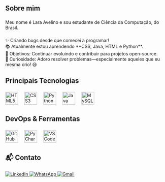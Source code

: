 
<h2 align="left">Sobre mim</h2>

###

<p align="left">Meu nome é Lara Avelino e sou estudante de Ciência da Computação, do Brasil.</p>

###

<p align="left">✨ Criando bugs desde que comecei a programar!<br>📚 Atualmente estou aprendendo **CSS, Java, HTML e Python**.<br>🎯 Objetivos: Continuar evoluindo e contribuir para projetos open-source.<br>🎲 Curiosidade: Adoro resolver problemas—especialmente aqueles que eu mesma crio! 😆</p>

###

<h2 align="left">Principais Tecnologias</h2>

###

<div align="left">
  <img src="https://cdn.jsdelivr.net/gh/devicons/devicon/icons/html5/html5-original.svg" height="40" alt="HTML5 logo"  />
  <img width="12" />
  <img src="https://cdn.jsdelivr.net/gh/devicons/devicon/icons/css3/css3-original.svg" height="40" alt="CSS3 logo"  />
  <img width="12" />
  <img src="https://cdn.jsdelivr.net/gh/devicons/devicon/icons/python/python-original.svg" height="40" alt="Python logo"  />
  <img width="12" />
  <img src="https://cdn.jsdelivr.net/gh/devicons/devicon/icons/java/java-original.svg" height="40" alt="Java logo"  />
  <img width="12" />
  <img src="https://cdn.jsdelivr.net/gh/devicons/devicon/icons/mysql/mysql-original.svg" height="40" alt="MySQL logo"  />
</div>

###

<h2 align="left">DevOps & Ferramentas</h2>

###

<div align="left">
  <img src="https://cdn.jsdelivr.net/gh/devicons/devicon/icons/github/github-original.svg" height="40" alt="GitHub logo"  />
  <img width="12" />
  <img src="https://cdn.jsdelivr.net/gh/devicons/devicon/icons/pycharm/pycharm-original.svg" height="40" alt="PyCharm logo"  />
  <img width="12" />
  <img src="https://cdn.jsdelivr.net/gh/devicons/devicon/icons/vscode/vscode-original.svg" height="40" alt="VS Code logo"  />
</div>

###

<h2 align="left">📬 Contato</h2>

###
<div align="left">
  <a href="https://www.linkedin.com/in/lara-avelino" target="_blank">
    <img src="https://img.shields.io/badge/LinkedIn-%230077B5.svg?style=for-the-badge&logo=linkedin&logoColor=white" alt="LinkedIn" />
  </a>
  <a href="https://wa.me/5535991482635" target="_blank">
    <img src="https://img.shields.io/badge/WhatsApp-%25D366.svg?style=for-the-badge&logo=whatsapp&logoColor=white" alt="WhatsApp" />
  </a>
  <a href="mailto:laraellenavelino06@gmail.com">
    <img src="https://img.shields.io/badge/Gmail-D14836?style=for-the-badge&logo=gmail&logoColor=white" alt="Gmail" />
  </a>
</div>
